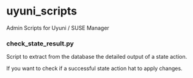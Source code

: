# uyuni_scripts
Admin Scripts for Uyuni / SUSE Manager

### check_state_result.py

Script to extract from the database the detailed output of a state action.

If you want to check if a successful state action hat to apply changes.

